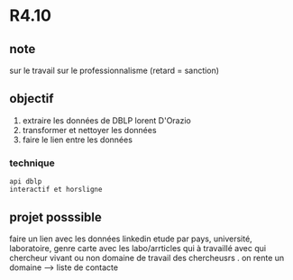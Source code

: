 # R4.10

## note
sur le travail
sur le professionnalisme (retard = sanction)

## objectif
1. extraire les données de DBLP lorent D'Orazio
2. transformer et nettoyer les données
3. faire le lien entre les données
### technique
    api dblp
    interactif et horsligne



## projet posssible 

faire un lien avec les données linkedin
etude par pays, université, laboratoire, genre
carte avec les labo/arrticles
qui à travaillé avec qui
chercheur vivant ou non
domaine de travail des chercheusrs
. on rente un domaine --> liste de contacte

